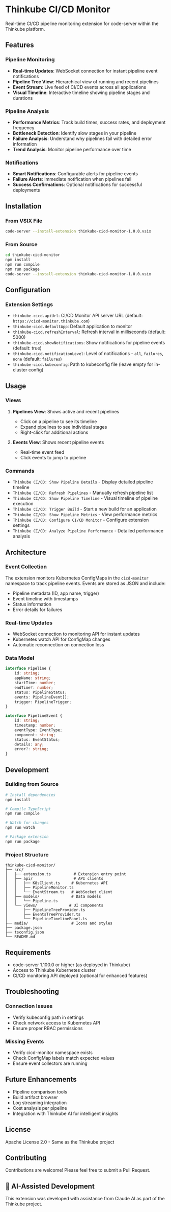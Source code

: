 # Thinkube CI/CD Monitor

Real-time CI/CD pipeline monitoring extension for code-server within the Thinkube platform.

## Features

### Pipeline Monitoring
- **Real-time Updates**: WebSocket connection for instant pipeline event notifications
- **Pipeline Tree View**: Hierarchical view of running and recent pipelines
- **Event Stream**: Live feed of CI/CD events across all applications
- **Visual Timeline**: Interactive timeline showing pipeline stages and durations

### Pipeline Analysis
- **Performance Metrics**: Track build times, success rates, and deployment frequency
- **Bottleneck Detection**: Identify slow stages in your pipeline
- **Failure Analysis**: Understand why pipelines fail with detailed error information
- **Trend Analysis**: Monitor pipeline performance over time

### Notifications
- **Smart Notifications**: Configurable alerts for pipeline events
- **Failure Alerts**: Immediate notification when pipelines fail
- **Success Confirmations**: Optional notifications for successful deployments

## Installation

### From VSIX File
```bash
code-server --install-extension thinkube-cicd-monitor-1.0.0.vsix
```

### From Source
```bash
cd thinkube-cicd-monitor
npm install
npm run compile
npm run package
code-server --install-extension thinkube-cicd-monitor-1.0.0.vsix
```

## Configuration

### Extension Settings

- `thinkube-cicd.apiUrl`: CI/CD Monitor API server URL (default: `https://cicd-monitor.thinkube.com`)
- `thinkube-cicd.defaultApp`: Default application to monitor
- `thinkube-cicd.refreshInterval`: Refresh interval in milliseconds (default: 5000)
- `thinkube-cicd.showNotifications`: Show notifications for pipeline events (default: true)
- `thinkube-cicd.notificationLevel`: Level of notifications - `all`, `failures`, `none` (default: `failures`)
- `thinkube-cicd.kubeconfig`: Path to kubeconfig file (leave empty for in-cluster config)

## Usage

### Views

1. **Pipelines View**: Shows active and recent pipelines
   - Click on a pipeline to see its timeline
   - Expand pipelines to see individual stages
   - Right-click for additional actions

2. **Events View**: Shows recent pipeline events
   - Real-time event feed
   - Click events to jump to pipeline

### Commands

- `Thinkube CI/CD: Show Pipeline Details` - Display detailed pipeline timeline
- `Thinkube CI/CD: Refresh Pipelines` - Manually refresh pipeline list
- `Thinkube CI/CD: Show Pipeline Timeline` - Visual timeline of pipeline execution
- `Thinkube CI/CD: Trigger Build` - Start a new build for an application
- `Thinkube CI/CD: Show Pipeline Metrics` - View performance metrics
- `Thinkube CI/CD: Configure CI/CD Monitor` - Configure extension settings
- `Thinkube CI/CD: Analyze Pipeline Performance` - Detailed performance analysis

## Architecture

### Event Collection

The extension monitors Kubernetes ConfigMaps in the `cicd-monitor` namespace to track pipeline events. Events are stored as JSON and include:

- Pipeline metadata (ID, app name, trigger)
- Event timeline with timestamps
- Status information
- Error details for failures

### Real-time Updates

- WebSocket connection to monitoring API for instant updates
- Kubernetes watch API for ConfigMap changes
- Automatic reconnection on connection loss

### Data Model

```typescript
interface Pipeline {
    id: string;
    appName: string;
    startTime: number;
    endTime?: number;
    status: PipelineStatus;
    events: PipelineEvent[];
    trigger: PipelineTrigger;
}

interface PipelineEvent {
    id: string;
    timestamp: number;
    eventType: EventType;
    component: string;
    status: EventStatus;
    details: any;
    error?: string;
}
```

## Development

### Building from Source

```bash
# Install dependencies
npm install

# Compile TypeScript
npm run compile

# Watch for changes
npm run watch

# Package extension
npm run package
```

### Project Structure

```
thinkube-cicd-monitor/
├── src/
│   ├── extension.ts          # Extension entry point
│   ├── api/                  # API clients
│   │   ├── K8sClient.ts     # Kubernetes API
│   │   ├── PipelineMonitor.ts
│   │   └── EventStream.ts   # WebSocket client
│   ├── models/              # Data models
│   │   └── Pipeline.ts
│   └── views/              # UI components
│       ├── PipelineTreeProvider.ts
│       ├── EventsTreeProvider.ts
│       └── PipelineTimelinePanel.ts
├── media/                   # Icons and styles
├── package.json
├── tsconfig.json
└── README.md
```

## Requirements

- code-server 1.100.0 or higher (as deployed in Thinkube)
- Access to Thinkube Kubernetes cluster
- CI/CD monitoring API deployed (optional for enhanced features)

## Troubleshooting

### Connection Issues
- Verify kubeconfig path in settings
- Check network access to Kubernetes API
- Ensure proper RBAC permissions

### Missing Events
- Verify cicd-monitor namespace exists
- Check ConfigMap labels match expected values
- Ensure event collectors are running

## Future Enhancements

- Pipeline comparison tools
- Build artifact browser
- Log streaming integration
- Cost analysis per pipeline
- Integration with Thinkube AI for intelligent insights

## License

Apache License 2.0 - Same as the Thinkube project

## Contributing

Contributions are welcome! Please feel free to submit a Pull Request.

## 🤖 AI-Assisted Development

This extension was developed with assistance from Claude AI as part of the Thinkube project.